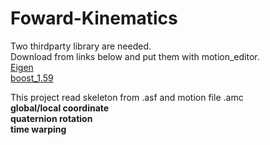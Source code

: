 # Foward-Kinematics
  
Two thirdparty library are needed.  
Download from links below and put them with motion_editor.  
[Eigen](https://github.com/libigl/eigen)  
[boost_1.59](https://www.boost.org/users/history/version_1_59_0.html)  
  
This project read skeleton from .asf and motion file .amc  
**global/local coordinate**  
**quaternion rotation**  
**time warping**
